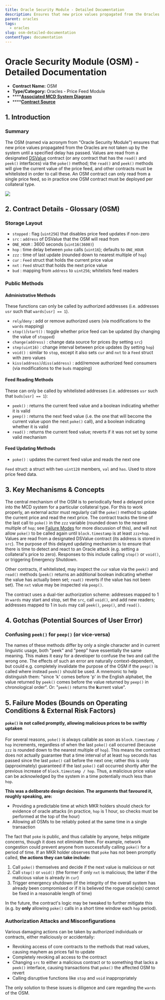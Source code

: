 ```yaml
---
title: Oracle Security Module - Detailed Documentation
description: Ensures that new price values propagated from the Oracles are not taken up by the system until a specified delay has passed
parent: oracles
tags:
  - oracles
slug: osm-detailed-documentation
contentType: documentation
---
```


# Oracle Security Module (OSM) - Detailed Documentation

- **Contract Name:** OSM
- **Type/Category:** Oracles - Price Feed Module
- \*\*\*\*[**Associated MCD System Diagram**](https://github.com/makerdao/dss/wiki#system-architecture)
- \*\*\*\*[**Contract Source**](https://github.com/makerdao/osm/blob/master/src/osm.sol)

## 1. Introduction

### Summary

The OSM \(named via acronym from "Oracle Security Module"\) ensures that new price values propagated from the Oracles are not taken up by the system until a specified delay has passed. Values are read from a designated [DSValue](https://github.com/dapphub/ds-value) contract \(or any contract that has the `read()` and `peek()` interfaces\) via the `poke()` method; the `read()` and `peek()` methods will give the current value of the price feed, and other contracts must be whitelisted in order to call these. An OSM contract can only read from a single price feed, so in practice one OSM contract must be deployed per collateral type.

![](../../.gitbook/assets/osm.png)

## 2. Contract Details - Glossary \(OSM\)

### Storage Layout

- `stopped` : flag \(`uint256`\) that disables price feed updates if non-zero
- `src` : `address` of DSValue that the OSM will read from
- `ONE_HOUR` : 3600 seconds \(`uint16(3600)`\)
- `hop` : time delay between `poke` calls \(`uint16`\); defaults to `ONE_HOUR`
- `zzz` : time of last update \(rounded down to nearest multiple of `hop`\)
- `cur` : `Feed` struct that holds the current price value
- `nxt` : `Feed` struct that holds the next price value
- `bud` : mapping from `address` to `uint256`; whitelists feed readers

### Public Methods

#### Administrative Methods

These functions can only be called by authorized addresses \(i.e. addresses `usr` such that `wards[usr] == 1`\).

- `rely`/`deny` : add or remove authorized users \(via modifications to the `wards` mapping\)
- `stop()`/`start()` : toggle whether price feed can be updated \(by changing the value of `stopped`\)
- `change(address)` : change data source for prices \(by setting `src`\)
- `step(uint16)` : change interval between price updates \(by setting `hop`\)
- `void()` : similar to `stop`, except it also sets `cur` and `nxt` to a `Feed` struct with zero values
- `kiss(address)`/`diss(address)` : add/remove authorized feed consumers \(via modifications to the `buds` mapping\)

#### Feed Reading Methods

These can only be called by whitelisted addresses \(i.e. addresses `usr` such that `buds[usr] == 1`\):

- `peek()` : returns the current feed value and a boolean indicating whether it is valid
- `peep()` : returns the next feed value \(i.e. the one that will become the current value upon the next `poke()` call\), and a boolean indicating whether it is valid
- `read()` : returns the current feed value; reverts if it was not set by some valid mechanism

#### Feed Updating Methods

- `poke()` : updates the current feed value and reads the next one

`Feed` struct: a struct with two `uint128` members, `val` and `has`. Used to store price feed data.

## 3. Key Mechanisms & Concepts

The central mechanism of the OSM is to periodically feed a delayed price into the MCD system for a particular collateral type. For this to work properly, an external actor must regularly call the `poke()` method to update the current price and read the next price. The contract tracks the time of the last call to `poke()` in the `zzz` variable \(rounded down to the nearest multiple of `hop`; see [Failure Modes](https://docs.makerdao.com/smart-contract-modules/oracle-module/oracle-security-module-osm-detailed-documentation#5-failure-modes-bounds-on-operating-conditions-and-external-risk-factors) for more discussion of this\), and will not allow `poke()` to be called again until `block.timestamp` is at least `zzz+hop`. Values are read from a designated DSValue contract \(its address is stored in `src`\). The purpose of this delayed updating mechanism is to ensure that there is time to detect and react to an Oracle attack \(e.g. setting a collateral's price to zero\). Responses to this include calling `stop()` or `void()`, or triggering Emergency Shutdown.

Other contracts, if whitelisted, may inspect the `cur` value via the `peek()` and `read()` methods \(`peek()` returns an additional boolean indicating whether the value has actually been set; `read()` reverts if the value has not been set\). The `nxt` value may be inspected via `peep()`.

The contract uses a dual-tier authorization scheme: addresses mapped to 1 in `wards` may start and stop, set the `src`, call `void()`, and add new readers; addresses mapped to 1 in `buds` may call `peek()`, `peep()`, and `read()`.

## 4. Gotchas \(Potential Sources of User Error\)

### Confusing `peek()` for `peep()` \(or vice-versa\)

The names of these methods differ by only a single character and in current linguistic usage, both "peek" and "peep" have essentially the same meaning. This makes it easy for a developer to confuse the two and call the wrong one. The effects of such an error are naturally context-dependent, but could e.g. completely invalidate the purpose of the OSM if the `peep()` is called where instead `peek()` should be used. A mnemonic to help distinguish them: "since 'k' comes before 'p' in the English alphabet, the value returned by `peek()` comes before the value returned by `peep()` in chronological order". Or: "`peek()` returns the **k**urrent value".

## 5. Failure Modes \(Bounds on Operating Conditions & External Risk Factors\)

#### `poke()` is not called promptly, allowing malicious prices to be swiftly uptaken

For several reasons, `poke()` is always callable as soon as `block.timestamp / hop` increments, regardless of when the last `poke()` call occurred \(because `zzz` is rounded down to the nearest multiple of `hop`\). This means the contract does not actually guarantee that a time interval of at least `hop` seconds has passed since the last `poke()` call before the next one; rather this is only \(approximately\) guaranteed if the last `poke()` call occurred shortly after the previous increase of `block.timestamp / hop`. Thus, a malicious price value can be acknowledged by the system in a time potentially much less than `hop`.

**This was a deliberate design decision. The arguments that favoured it, roughly speaking, are:**

- Providing a predictable time at which MKR holders should check for evidence of oracle attacks \(in practice, `hop` is 1 hour, so checks must be performed at the top of the hour\)
- Allowing all OSMs to be reliably poked at the same time in a single transaction

The fact that `poke` is public, and thus callable by anyone, helps mitigate concerns, though it does not eliminate them. For example, network congestion could prevent anyone from successfully calling `poke()` for a period of time. If an MKR holder observes that `poke` has not been promptly called, **the actions they can take include:**

1. Call `poke()` themselves and decide if the next value is malicious or not
2. Call `stop()` or `void()` \(the former if only `nxt` is malicious; the latter if the malicious value is already in `cur`\)
3. Trigger emergency shutdown \(if the integrity of the overall system has already been compromised or if it is believed the rogue oracle\(s\) cannot be fixed in a reasonable length of time\)

In the future, the contract's logic may be tweaked to further mitigate this \(e.g. by **only** allowing `poke()` calls in a short time window each `hop` period\).

### Authorization Attacks and Misconfigurations

Various damaging actions can be taken by authorized individuals or contracts, either maliciously or accidentally:

- Revoking access of core contracts to the methods that read values, causing mayhem as prices fail to update
- Completely revoking all access to the contract
- Changing `src` to either a malicious contract or to something that lacks a `peek()` interface, causing transactions that `poke()` the affected OSM to revert
- Calling disruptive functions like `stop` and `void` inappropriately

The only solution to these issues is diligence and care regarding the `wards` of the OSM.
